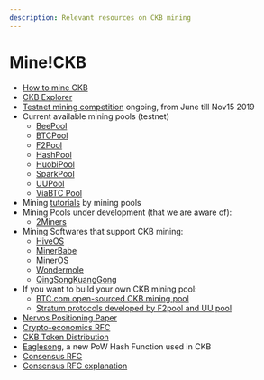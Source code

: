 ```yaml
---
description: Relevant resources on CKB mining
---
```


# Mine!CKB

* ​[How to mine CKB](https://docs.nervos.org/getting-started/mine)
* [CKB Explorer](http://explorer.nervos.org/)
* [Testnet mining competition](http://mineyourownbusiness.nervos.org/) ongoing, from June till Nov15 2019 
* Current available mining pools \(testnet\)
  * [BeePool](https://www.beepool.org/tutorial/ckb)
  * [BTCPool](https://pool.btc.com/)
  * [F2Pool](https://blog.f2pool.com/zh/help/mining-tutorial/start-mining/ckb)
  * [HashPool](https://hashpool.com/)
  * [HuobiPool](https://www.huobipool.com/pow/innovative)
  * [SparkPool](https://support.sparkpool.com/hc/zh-cn/articles/360000440961)
  * [UUPool](https://uupool.cn/tutorial/66)
  * [ViaBTC Pool](https://pool.viabtc.com/)
* Mining [tutorials](https://talk.nervos.org/t/mining-tutorials-from-mining-pools/3573) by mining pools
* Mining Pools under development \(that we are aware of\):
  * [2Miners](https://2miners.com/ckb-mining-pool)
* Mining Softwares that support CKB mining:
  * [HiveOS](https://hiveos.farm/)
  * [MinerBabe](https://www.minerbabe.com/pc.html/#/)
  * [MinerOS](https://www.mineros.cn/index.php/zh/newprofit/394-ckb-nervos)
  * [Wondermole](https://wondermole.io/)
  * [QingSongKuangGong](http://www.qskg.top/ckb.html)
* If you want to build your own CKB mining pool:
  * [BTC.com open-sourced CKB mining pool](https://github.com/btccom/btcpool)
  * [Stratum protocols developed by F2pool and UU pool](https://github.com/f2pool/proposals/blob/master/20190904-nervos-common-stratum-protocol.md)
* [Nervos Positioning Paper](https://github.com/nervosnetwork/rfcs/blob/79a6774eb16f5077617f3eef580653316fbdcb16/rfcs/0001-positioning/0001-positioning.md)
* [Crypto-economics RFC](https://github.com/nervosnetwork/rfcs/blob/master/rfcs/0015-ckb-cryptoeconomics/0015-ckb-cryptoeconomics.md)
* [CKB Token Distribution](https://medium.com/nervosnetwork/nervos-ckbyte-distribution-and-why-we-are-burning-25-in-the-genesis-block-9a7ddf7f6779)
* [Eaglesong](https://medium.com/nervosnetwork/the-proof-of-work-function-of-nervos-ckb-3cc8364464d9), a new PoW Hash Function used in CKB
* [Consensus RFC](https://github.com/nervosnetwork/rfcs/blob/master/rfcs/0020-ckb-consensus-protocol/0020-ckb-consensus-protocol.md)
* [Consensus RFC explanation](https://medium.com/nervosnetwork/nervos-consensus-rfc-39d5146d148)

